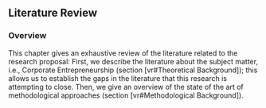 ## Literature Review

### Overview

This chapter gives an exhaustive review of the literature related to the research proposal: First, we describe the literature about the subject matter, i.e., Corporate Entrepreneurship (section [vr#Theoretical Background]); this allows us to establish the gaps in the literature that this research is attempting to close. Then, we give an overview of the state of the art of methodological approaches (section [vr#Methodological Background]).

